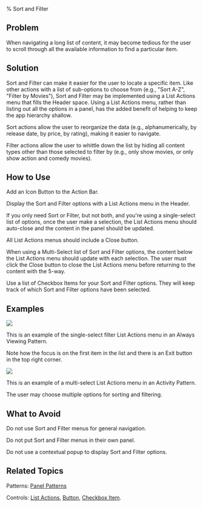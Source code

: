 ﻿% Sort and Filter

## Problem

When navigating a long list of content, it may become tedious for the user to
scroll through all the available information to find a particular item.

## Solution

Sort and Filter can make it easier for the user to locate a specific item.
Like other actions with a list of sub-options to choose from (e.g., "Sort A-Z",
"Filter by Movies"), Sort and Filter may be implemented using a List Actions
menu that fills the Header space.  Using a List Actions menu, rather than
listing out all the options in a panel, has the added benefit of helping to keep
the app hierarchy shallow.

Sort actions allow the user to reorganize the data (e.g., alphanumerically, by
release date, by price, by rating), making it easier to navigate.

Filter actions allow the user to whittle down the list by hiding all content
types other than those selected to filter by (e.g., only show movies, or only
show action and comedy movies).

## How to Use

Add an Icon Button to the Action Bar.

Display the Sort and Filter options with a List Actions menu in the Header.

If you only need Sort or Filter, but not both, and you're using a single-select
list of options, once the user make a selection, the List Actions menu should
auto-close and the content in the panel should be updated.

All List Actions menus should include a Close button.

When using a Multi-Select list of Sort and Filter options, the content below the
List Actions menu should update with each selection.  The user must click the
Close button to close the List Actions menu before returning to the content with
the 5-way.

Use a list of Checkbox Items for your Sort and Filter options.  They will keep
track of which Sort and Filter options have been selected.

## Examples

![](../../../../assets/dg-acting-on-data-sort-filter-1.jpg)

This is an example of the single-select filter List Actions menu in an Always
Viewing Pattern.

Note how the focus is on the first item in the list and there is an Exit button
in the top right corner.

![](../../../../assets/dg-acting-on-data-sort-filter-2.jpg)

This is an example of a multi-select List Actions menu in an Activity Pattern.

The user may choose multiple options for sorting and filtering.

## What to Avoid

Do not use Sort and Filter menus for general navigation.

Do not put Sort and Filter menus in their own panel.

Do not use a contextual popup to display Sort and Filter options.  

## Related Topics

Patterns: [Panel Patterns](../app-structure/panel-patterns.html)

Controls: [List Actions](../../controls/header-list-actions.html),
[Button](../../controls/button.html), [Checkbox
Item](../../controls/checkbox-item.html).
